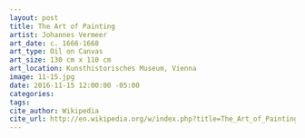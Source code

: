 ```yaml
---
layout: post
title: The Art of Painting
artist: Johannes Vermeer
art_date: c. 1666-1668
art_type: Oil on Canvas
art_size: 130 cm x 110 cm
art_location: Kunsthistorisches Museum, Vienna
image: 11-15.jpg
date: 2016-11-15 12:00:00 -05:00
categories:
tags:
cite_author: Wikipedia
cite_url: http://en.wikipedia.org/w/index.php?title=The_Art_of_Painting&oldid=595240857
---
```

